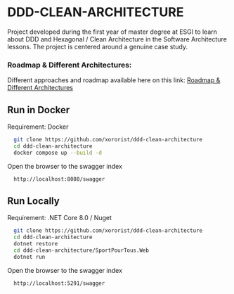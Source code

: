 # DDD-CLEAN-ARCHITECTURE

Project developed during the first year of master degree at ESGI to learn about DDD and Hexagonal / Clean Architecture
in the Software Architecture lessons. The project is centered around a genuine case study.


### Roadmap & Different Architectures:
Different approaches and roadmap available here on this link:
[Roadmap & Different Architectures](https://miro.com/welcomeonboard/TWtzRGNQRnh4ak9OTEUyTE5WV1ZaTzlMUWdPWXpFWjV5ZnIyekxXbllLendrTHNKeThFTllPVFdtb091SDVsU3wzNDU4NzY0NTc5ODU2MTMwOTQwfDI=?share_link_id=520693164688)

## Run in Docker
Requirement: Docker
```bash
  git clone https://github.com/xororist/ddd-clean-architecture
  cd ddd-clean-architecture
  docker compose up --build -d
```
Open the browser to the swagger index
```bash
  http://localhost:8080/swagger
```
## Run Locally
Requirement: .NET Core 8.0 / Nuget
```bash
  git clone https://github.com/xororist/ddd-clean-architecture
  cd ddd-clean-architecture
  dotnet restore
  cd ddd-clean-architecture/SportPourTous.Web
  dotnet run 
```

Open the browser to the swagger index
```bash
  http://localhost:5291/swagger
```

